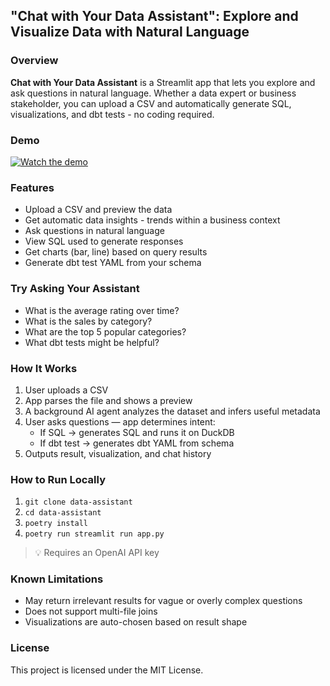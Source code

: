 ## "Chat with Your Data Assistant": Explore and Visualize Data with Natural Language ##


### Overview ###
**Chat with Your Data Assistant** is a Streamlit app that lets you explore and ask questions in natural language. Whether a data expert or business stakeholder, you can upload a CSV and automatically generate SQL, visualizations, and dbt tests - no coding required.

### Demo
[![Watch the demo](https://cdn.loom.com/sessions/thumbnails/0ef838c9c9b94e869239e9d28abefc4c-a58a8f121cf6172a.jpg)](https://www.loom.com/share/0ef838c9c9b94e869239e9d28abefc4c)

### Features ###
- Upload a CSV and preview the data
- Get automatic data insights - trends within a business context
- Ask questions in natural language
- View SQL used to generate responses
- Get charts (bar, line) based on query results
- Generate dbt test YAML from your schema

### Try Asking Your Assistant ###
- What is the average rating over time?
- What is the sales by category?
- What are the top 5 popular categories?
- What dbt tests might be helpful?

### How It Works ##
1. User uploads a CSV
2. App parses the file and shows a preview
3. A background AI agent analyzes the dataset and infers useful metadata
4. User asks questions — app determines intent:
   - If SQL → generates SQL and runs it on DuckDB
   - If dbt test → generates dbt YAML from schema
5. Outputs result, visualization, and chat history

### How to Run Locally ##
1. `git clone data-assistant`
2. `cd data-assistant`
3. `poetry install`
4. `poetry run streamlit run app.py`

> 💡 Requires an OpenAI API key

### Known Limitations ##
- May return irrelevant results for vague or overly complex questions
- Does not support multi-file joins
- Visualizations are auto-chosen based on result shape

### License
This project is licensed under the MIT License.